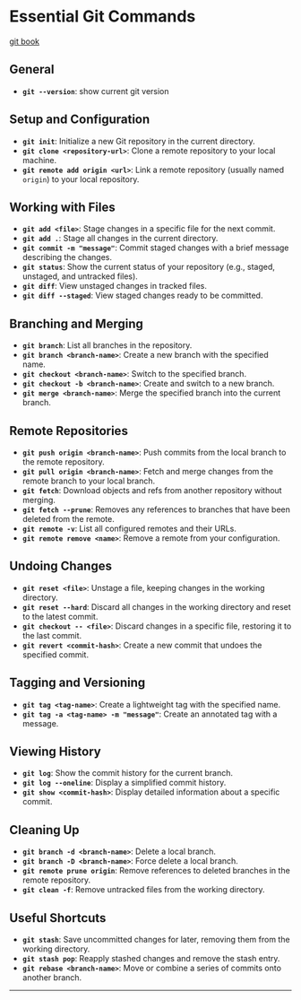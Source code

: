 
# Essential Git Commands

[git book](https://git-scm.com/book/en/v2)

## General

- **`git --version`**: show current git version

## Setup and Configuration

- **`git init`**: Initialize a new Git repository in the current directory.
- **`git clone <repository-url>`**: Clone a remote repository to your local machine.
- **`git remote add origin <url>`**: Link a remote repository (usually named `origin`) to your local repository.

## Working with Files

- **`git add <file>`**: Stage changes in a specific file for the next commit.
- **`git add .`**: Stage all changes in the current directory.
- **`git commit -m "message"`**: Commit staged changes with a brief message describing the changes.
- **`git status`**: Show the current status of your repository (e.g., staged, unstaged, and untracked files).
- **`git diff`**: View unstaged changes in tracked files.
- **`git diff --staged`**: View staged changes ready to be committed.

## Branching and Merging

- **`git branch`**: List all branches in the repository.
- **`git branch <branch-name>`**: Create a new branch with the specified name.
- **`git checkout <branch-name>`**: Switch to the specified branch.
- **`git checkout -b <branch-name>`**: Create and switch to a new branch.
- **`git merge <branch-name>`**: Merge the specified branch into the current branch.

## Remote Repositories

- **`git push origin <branch-name>`**: Push commits from the local branch to the remote repository.
- **`git pull origin <branch-name>`**: Fetch and merge changes from the remote branch to your local branch.
- **`git fetch`**: Download objects and refs from another repository without merging.
- **`git fetch --prune`**: Removes any references to branches that have been deleted from the remote.
- **`git remote -v`**: List all configured remotes and their URLs.
- **`git remote remove <name>`**: Remove a remote from your configuration.

## Undoing Changes

- **`git reset <file>`**: Unstage a file, keeping changes in the working directory.
- **`git reset --hard`**: Discard all changes in the working directory and reset to the latest commit.
- **`git checkout -- <file>`**: Discard changes in a specific file, restoring it to the last commit.
- **`git revert <commit-hash>`**: Create a new commit that undoes the specified commit.

## Tagging and Versioning

- **`git tag <tag-name>`**: Create a lightweight tag with the specified name.
- **`git tag -a <tag-name> -m "message"`**: Create an annotated tag with a message.

## Viewing History

- **`git log`**: Show the commit history for the current branch.
- **`git log --oneline`**: Display a simplified commit history.
- **`git show <commit-hash>`**: Display detailed information about a specific commit.

## Cleaning Up

- **`git branch -d <branch-name>`**: Delete a local branch.
- **`git branch -D <branch-name>`**: Force delete a local branch.
- **`git remote prune origin`**: Remove references to deleted branches in the remote repository.
- **`git clean -f`**: Remove untracked files from the working directory.

## Useful Shortcuts

- **`git stash`**: Save uncommitted changes for later, removing them from the working directory.
- **`git stash pop`**: Reapply stashed changes and remove the stash entry.
- **`git rebase <branch-name>`**: Move or combine a series of commits onto another branch.

---
